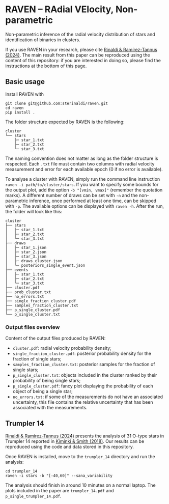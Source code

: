 # RAVEN – RAdial VElocity, Non-parametric
Non-parametric inference of the radial velocity distribution of stars and identification of binaries in clusters. 

If you use RAVEN in your research, please cite [Rinaldi & Ramírez-Tannus (2024)](https://uncyclopedia.com/wiki/Frankly_Disappointing_Telescope). The main result from this paper can be reproduced using the content of this repository: if you are interested in doing so, please find the instructions at the bottom of this page.

## Basic usage
Install RAVEN with 
```
git clone git@github.com:sterinaldi/raven.git
cd raven
pip install .
```

The folder structure expected by RAVEN is the following:

```
cluster
└── stars
    ├─ star_1.txt
    ├─ star_2.txt
    └─ star_3.txt
```

The naming convention does not matter as long as the folder structure is respected. Each `.txt` file must contain two columns with radial velocity measurement and error for each available epoch (0 if no error is available).

To analyse a cluster with RAVEN, simply run the command line instruction `raven -i path/to/cluster/stars`. If you want to specify some bounds for the output plot, add the option `-b "[vmin, vmax]"` (remember the quotation marks). A different number of draws can be set with `-n` and the non-parametric inference, once performed at least one time, can be skipped with `-p`. The available options can be displayed with `raven -h`. After the run, the folder will look like this:

```
cluster
├── stars
│   ├─ star_1.txt
│   ├─ star_2.txt
│   └─ star_3.txt
├── draws
│   ├─ star_1.json
│   ├─ star_2.json
│   ├─ star_3.json
│   ├─ draws_cluster.json
│   └─ posteriors_single_event.json
├── events
│   ├─ star_1.txt
│   ├─ star_2.txt
│   └─ star_3.txt
├── cluster.pdf
├── prob_cluster.txt
├── no_errors.txt
├── single_fraction_cluster.pdf
├── samples_fraction_cluster.txt
├── p_single_cluster.pdf
└── p_single_cluster.txt
```

### Output files overview
Content of the output files produced by RAVEN:

* `cluster.pdf`: radial velocity probability density;
* `single_fraction_cluster.pdf`: posterior probability density for the fraction of single stars;
* `samples_fraction_cluster.txt`: posterior samples for the fraction of single stars;
* `p_single_cluster.txt`: objects included in the cluster ranked by their probability of being single stars;
* `p_single_cluster.pdf`: fancy plot displaying the probability of each object of being a single star;
* `no_errors.txt`: if some of the measurements do not have an associated uncertainty, this file contains the relative uncertainty that has been associated with the measurements.

## Trumpler 14
[Rinaldi & Ramírez-Tannus (2024)](https://uncyclopedia.com/wiki/Frankly_Disappointing_Telescope) presents the analysis of 31 O-type stars in Trumpler 14 reported in [Kiminki & Smith (2018)](https://academic.oup.com/mnras/article/477/2/2068/4950625). Our results can be reproduced using the code and data stored in this repository.

Once RAVEN is installed, move to the `trumpler_14` directory and run the analysis:
```
cd trumpler_14
raven -i stars -b "[-40,60]" --sana_variability
```
The analysis should finish in around 10 minutes on a normal laptop. The plots included in the paper are `trumpler_14.pdf` and `p_single_trumpler_14.pdf`.
